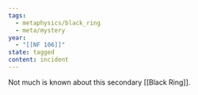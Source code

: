 ```yaml
---
tags:
  - metaphysics/black_ring
  - meta/mystery
year:
  - "[[NF 106]]"
state: tagged
content: incident
---
```

Not much is known about this secondary [[Black Ring]].